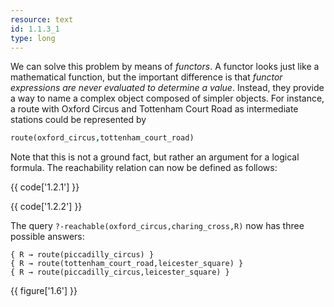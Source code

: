 ```yaml
---
resource: text
id: 1.1.3_1
type: long
---
```


We can solve this problem by means of *functors*. A functor looks just like a mathematical function, but the important difference is that *functor expressions are never evaluated to determine a value*. Instead, they provide a way to name a complex object composed of simpler objects. For instance, a route with Oxford Circus and Tottenham Court Road as intermediate stations could be represented by

```Prolog
route(oxford_circus,tottenham_court_road)
```

Note that this is not a ground fact, but rather an argument for a logical formula. The reachability relation can now be defined as follows:

{{ code['1.2.1'] }}

{{ code['1.2.2'] }}

The query `?-reachable(oxford_circus,charing_cross,R)` now has three possible answers:

```text
{ R → route(piccadilly_circus) }
{ R → route(tottenham_court_road,leicester_square) }
{ R → route(piccadilly_circus,leicester_square) }
```

{{ figure['1.6'] }}
